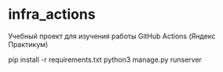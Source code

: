 # infra_actions
Учебный проект для изучения работы GitHub Actions (Яндекс Практикум)

pip install -r requirements.txt
python3 manage.py runserver
